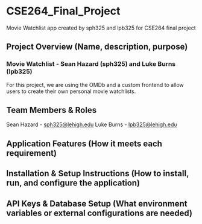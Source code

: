 # CSE264_Final_Project
Movie Watchlist app created by sph325 and lpb325 for CSE264 final project

## Project Overview (Name, description, purpose)
### Movie Watchlist - Sean Hazard (sph325) and Luke Burns (lpb325)
For this project, we are using the OMDb and a custom frontend to allow users to create their own personal movie watchlists.

## Team Members & Roles
Sean Hazard - sph325@lehigh.edu
Luke Burns - lpb325@lehigh.edu

## Application Features (How it meets each requirement)

## Installation & Setup Instructions (How to install, run, and configure the application)

## API Keys & Database Setup (What environment variables or external configurations are needed)
